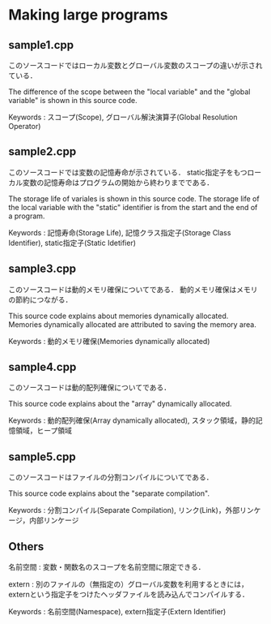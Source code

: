# Making large programs

## sample1.cpp 

このソースコードではローカル変数とグローバル変数のスコープの違いが示されている．

The difference of the scope between the "local variable" and the "global variable" is shown in this source code.

Keywords : スコープ(Scope), グローバル解決演算子(Global Resolution Operator)


## sample2.cpp 

このソースコードでは変数の記憶寿命が示されている．
static指定子をもつローカル変数の記憶寿命はプログラムの開始から終わりまでである．

The storage life of variales is shown in this source code.
The storage life of the local variable with the "static" identifier is from the start and the end of a program.

Keywords : 記憶寿命(Storage Life), 記憶クラス指定子(Storage Class Identifier), static指定子(Static Idetifier)


## sample3.cpp 

このソースコードは動的メモリ確保についてである．
動的メモリ確保はメモリの節約につながる．

This source code explains about memories dynamically allocated.
Memories dynamically allocated are attributed to saving the memory area.

Keywords : 動的メモリ確保(Memories dynamically allocated)


## sample4.cpp 

このソースコードは動的配列確保についてである．

This source code explains about the "array" dynamically allocated.

Keywords : 動的配列確保(Array dynamically allocated), スタック領域，静的記憶領域，ヒープ領域


## sample5.cpp 

このソースコードはファイルの分割コンパイルについてである．

This source code explains about the "separate compilation". 

Keywords : 分割コンパイル(Separate Compilation), リンク(Link)，外部リンケージ，内部リンケージ


## Others
名前空間 : 変数・関数名のスコープを名前空間に限定できる．

extern : 別のファイルの（無指定の）グローバル変数を利用するときには，externという指定子をつけたヘッダファイルを読み込んでコンパイルする．

Keywords : 名前空間(Namespace), extern指定子(Extern Identifier)

